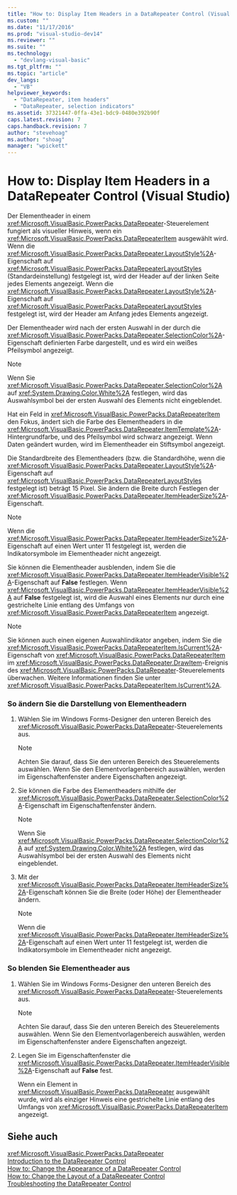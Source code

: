 ```yaml
---
title: "How to: Display Item Headers in a DataRepeater Control (Visual Studio) | Microsoft Docs"
ms.custom: ""
ms.date: "11/17/2016"
ms.prod: "visual-studio-dev14"
ms.reviewer: ""
ms.suite: ""
ms.technology: 
  - "devlang-visual-basic"
ms.tgt_pltfrm: ""
ms.topic: "article"
dev_langs: 
  - "VB"
helpviewer_keywords: 
  - "DataRepeater, item headers"
  - "DataRepeater, selection indicators"
ms.assetid: 37321447-0ffa-43e1-bdc9-0480e392b90f
caps.latest.revision: 7
caps.handback.revision: 7
author: "stevehoag"
ms.author: "shoag"
manager: "wpickett"
---
```

# How to: Display Item Headers in a DataRepeater Control (Visual Studio)
Der Elementheader in einem <xref:Microsoft.VisualBasic.PowerPacks.DataRepeater>\-Steuerelement fungiert als visueller Hinweis, wenn ein <xref:Microsoft.VisualBasic.PowerPacks.DataRepeaterItem> ausgewählt wird.  Wenn die <xref:Microsoft.VisualBasic.PowerPacks.DataRepeater.LayoutStyle%2A>\-Eigenschaft auf <xref:Microsoft.VisualBasic.PowerPacks.DataRepeaterLayoutStyles> \(Standardeinstellung\) festgelegt ist, wird der Header auf der linken Seite jedes Elements angezeigt.  Wenn die <xref:Microsoft.VisualBasic.PowerPacks.DataRepeater.LayoutStyle%2A>\-Eigenschaft auf <xref:Microsoft.VisualBasic.PowerPacks.DataRepeaterLayoutStyles> festgelegt ist, wird der Header am Anfang jedes Elements angezeigt.  
  
 Der Elementheader wird nach der ersten Auswahl in der durch die <xref:Microsoft.VisualBasic.PowerPacks.DataRepeater.SelectionColor%2A>\-Eigenschaft definierten Farbe dargestellt, und es wird ein weißes Pfeilsymbol angezeigt.  
  
> [!NOTE]
>  Wenn Sie <xref:Microsoft.VisualBasic.PowerPacks.DataRepeater.SelectionColor%2A> auf <xref:System.Drawing.Color.White%2A> festlegen, wird das Auswahlsymbol bei der ersten Auswahl des Elements nicht eingeblendet.  
  
 Hat ein Feld in <xref:Microsoft.VisualBasic.PowerPacks.DataRepeaterItem> den Fokus, ändert sich die Farbe des Elementheaders in die <xref:Microsoft.VisualBasic.PowerPacks.DataRepeater.ItemTemplate%2A>\-Hintergrundfarbe, und des Pfeilsymbol wird schwarz angezeigt.  Wenn Daten geändert wurden, wird im Elementheader ein Stiftsymbol angezeigt.  
  
 Die Standardbreite des Elementheaders \(bzw. die Standardhöhe, wenn die <xref:Microsoft.VisualBasic.PowerPacks.DataRepeater.LayoutStyle%2A>\-Eigenschaft auf <xref:Microsoft.VisualBasic.PowerPacks.DataRepeaterLayoutStyles> festgelegt ist\) beträgt 15 Pixel.  Sie ändern die Breite durch Festlegen der <xref:Microsoft.VisualBasic.PowerPacks.DataRepeater.ItemHeaderSize%2A>\-Eigenschaft.  
  
> [!NOTE]
>  Wenn die <xref:Microsoft.VisualBasic.PowerPacks.DataRepeater.ItemHeaderSize%2A>\-Eigenschaft auf einen Wert unter 11 festgelegt ist, werden die Indikatorsymbole im Elementheader nicht angezeigt.  
  
 Sie können die Elementheader ausblenden, indem Sie die <xref:Microsoft.VisualBasic.PowerPacks.DataRepeater.ItemHeaderVisible%2A>\-Eigenschaft auf **False** festlegen.  Wenn <xref:Microsoft.VisualBasic.PowerPacks.DataRepeater.ItemHeaderVisible%2A> auf **False** festgelegt ist, wird die Auswahl eines Elements nur durch eine gestrichelte Linie entlang des Umfangs von <xref:Microsoft.VisualBasic.PowerPacks.DataRepeaterItem> angezeigt.  
  
> [!NOTE]
>  Sie können auch einen eigenen Auswahlindikator angeben, indem Sie die <xref:Microsoft.VisualBasic.PowerPacks.DataRepeaterItem.IsCurrent%2A>\-Eigenschaft von <xref:Microsoft.VisualBasic.PowerPacks.DataRepeaterItem> im <xref:Microsoft.VisualBasic.PowerPacks.DataRepeater.DrawItem>\-Ereignis des <xref:Microsoft.VisualBasic.PowerPacks.DataRepeater>\-Steuerelements überwachen.  Weitere Informationen finden Sie unter <xref:Microsoft.VisualBasic.PowerPacks.DataRepeaterItem.IsCurrent%2A>.  
  
### So ändern Sie die Darstellung von Elementheadern  
  
1.  Wählen Sie im Windows Forms\-Designer den unteren Bereich des <xref:Microsoft.VisualBasic.PowerPacks.DataRepeater>\-Steuerelements aus.  
  
    > [!NOTE]
    >  Achten Sie darauf, dass Sie den unteren Bereich des Steuerelements auswählen.  Wenn Sie den Elementvorlagenbereich auswählen, werden im Eigenschaftenfenster andere Eigenschaften angezeigt.  
  
2.  Sie können die Farbe des Elementheaders mithilfe der <xref:Microsoft.VisualBasic.PowerPacks.DataRepeater.SelectionColor%2A>\-Eigenschaft im Eigenschaftenfenster ändern.  
  
    > [!NOTE]
    >  Wenn Sie <xref:Microsoft.VisualBasic.PowerPacks.DataRepeater.SelectionColor%2A> auf <xref:System.Drawing.Color.White%2A> festlegen, wird das Auswahlsymbol bei der ersten Auswahl des Elements nicht eingeblendet.  
  
3.  Mit der <xref:Microsoft.VisualBasic.PowerPacks.DataRepeater.ItemHeaderSize%2A>\-Eigenschaft können Sie die Breite \(oder Höhe\) der Elementheader ändern.  
  
    > [!NOTE]
    >  Wenn die <xref:Microsoft.VisualBasic.PowerPacks.DataRepeater.ItemHeaderSize%2A>\-Eigenschaft auf einen Wert unter 11 festgelegt ist, werden die Indikatorsymbole im Elementheader nicht angezeigt.  
  
### So blenden Sie Elementheader aus  
  
1.  Wählen Sie im Windows Forms\-Designer den unteren Bereich des <xref:Microsoft.VisualBasic.PowerPacks.DataRepeater>\-Steuerelements aus.  
  
    > [!NOTE]
    >  Achten Sie darauf, dass Sie den unteren Bereich des Steuerelements auswählen.  Wenn Sie den Elementvorlagenbereich auswählen, werden im Eigenschaftenfenster andere Eigenschaften angezeigt.  
  
2.  Legen Sie im Eigenschaftenfenster die <xref:Microsoft.VisualBasic.PowerPacks.DataRepeater.ItemHeaderVisible%2A>\-Eigenschaft auf **False** fest.  
  
     Wenn ein Element in <xref:Microsoft.VisualBasic.PowerPacks.DataRepeater> ausgewählt wurde, wird als einziger Hinweis eine gestrichelte Linie entlang des Umfangs von <xref:Microsoft.VisualBasic.PowerPacks.DataRepeaterItem> angezeigt.  
  
## Siehe auch  
 <xref:Microsoft.VisualBasic.PowerPacks.DataRepeater>   
 [Introduction to the DataRepeater Control](../../../visual-basic/developing-apps/windows-forms/introduction-to-the-datarepeater-control-visual-studio.md)   
 [How to: Change the Appearance of a DataRepeater Control](../../../visual-basic/developing-apps/windows-forms/how-to-change-the-appearance-of-a-datarepeater-control-visual-studio.md)   
 [How to: Change the Layout of a DataRepeater Control](../../../visual-basic/developing-apps/windows-forms/how-to-change-the-layout-of-a-datarepeater-control-visual-studio.md)   
 [Troubleshooting the DataRepeater Control](../../../visual-basic/developing-apps/windows-forms/troubleshooting-the-datarepeater-control-visual-studio.md)